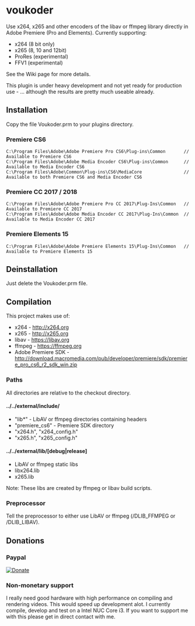 # voukoder
Use x264, x265 and other encoders of the libav or ffmpeg library directly in Adobe Premiere (Pro and Elements). Currently supporting:
- x264 (8 bit only)
- x265 (8, 10 and 12bit)
- ProRes (experimental)
- FFV1 (experimental)

See the Wiki page for more details.

This plugin is under heavy development and not yet ready for production use - ... although the results are pretty much useable already.

## Installation

Copy the file Voukoder.prm to your plugins directory.

### Premiere CS6

    C:\Program Files\Adobe\Adobe Premiere Pro CS6\Plug-ins\Common       // Available to Premiere CS6
    C:\Program Files\Adobe\Adobe Media Encoder CS6\Plug-ins\Common      // Available to Media Encoder CS6
    C:\Program Files\Adobe\Common\Plug-ins\CS6\MediaCore                // Available to both Premiere CS6 and Media Encoder CS6

### Premiere CC 2017 / 2018

    C:\Program Files\Adobe\Adobe Premiere Pro CC 2017\Plug-Ins\Common   // Available to Premiere CC 2017
    C:\Program Files\Adobe\Adobe Media Encoder CC 2017\Plug-Ins\Common  // Available to Media Encoder CC 2017
    
### Premiere Elements 15

    C:\Program Files\Adobe\Adobe Premiere Elements 15\Plug-Ins\Common   // Available to Premiere Elements 15
    
## Deinstallation

Just delete the Voukoder.prm file.

## Compilation

This project makes use of:

* x264 - http://x264.org
* x265 - http://x265.org
* libav - https://libav.org
* ffmpeg - https://ffmpeg.org
* Adobe Premiere SDK - http://download.macromedia.com/pub/developer/premiere/sdk/premiere_pro_cs6_r2_sdk_win.zip

### Paths

All directories are relative to the checkout directory.

#### ../../external/include/

* "lib*" - LibAV or ffmpeg directories containing headers
* "premiere_cs6" - Premiere SDK directory
* "x264.h", "x264_config.h"
* "x265.h", "x265_config.h"

#### ../../external/lib/[debug|release]

* LibAV or ffmpeg static libs
* libx264.lib
* x265.lib

Note: These libs are created by ffmpeg or libav build scripts.

### Preprocessor

Tell the preprocessor to either use LibAV or ffmpeg (/DLIB_FFMPEG or /DLIB_LIBAV).

## Donations

### Paypal
[![Donate](https://www.paypalobjects.com/en_US/i/btn/btn_donate_LG.gif)](https://www.paypal.com/cgi-bin/webscr?cmd=_s-xclick&hosted_button_id=A997BF8PGLGR8)

### Non-monetary support
I really need good hardware with high performance on compiling and rendering videos. This would speed up development alot. I currently compile, develop and test on a Intel NUC Core i3. If you want to support me with this please get in direct contact with me.
